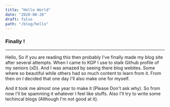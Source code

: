 ```yaml
---
title: "Hello World"
date: "2020-08-28"
draft: false
path: "/blog/hello"
---
```





### Finally !
---
Hello, So if you are reading this then probably I've finally made my blog site after several attempts. When I came to KGP I use to stalk Github profile of my seniors (xD). And I was amazed by seeing there blog webites. Some where so beautiful while others had so much content to learn from it. From then on I decided that one day I'll also make one for myself. 

And it took me almost one year to make it (Please Don't ask why). So from now I'll be spamming it whatever I feel like stuffs. Also I'll try to write some techincal blogs (Although I'm not good at it).

